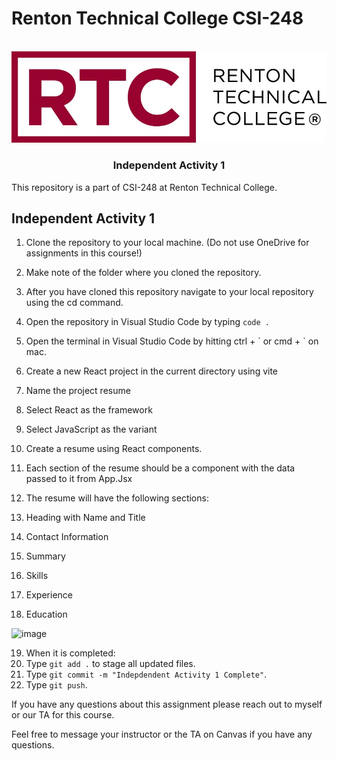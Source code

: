 # Renton Technical College CSI-248
<br />    

<div align="center">  
    <img src="logo.jpg" alt="Logo">
    <h3 align="center">Independent Activity 1</h3>
</div>

This repository is a part of CSI-248 at Renton Technical College.

## Independent Activity 1

1. Clone the repository to your local machine. (Do not use OneDrive for assignments in this course!)
2. Make note of the folder where you cloned the repository.
3. After you have cloned this repository navigate to your local repository using the cd command.
4. Open the repository in Visual Studio Code by typing `code .`

5. Open the terminal in Visual Studio Code by hitting ctrl + \` or cmd + \` on mac.
6. Create a new React project in the current directory using vite
7. Name the project resume
8. Select React as the framework
9. Select JavaScript as the variant

10. Create a resume using React components.
11. Each section of the resume should be a component with the data passed to it from App.Jsx
12. The resume will have the following sections:
13. Heading with Name and Title
14. Contact Information
15. Summary
16. Skills
17. Experience
18. Education

![image](https://github.com/EmeryCSI/CSI248F23_IndependentActivity1/assets/102991550/cb306fe5-5f12-4dcb-8d1a-150679af68bc)

19. When it is completed:
20. Type `git add .` to stage all updated files.
21. Type `git commit -m "Indepdendent Activity 1 Complete"`.
22. Type `git push`.

If you have any questions about this assignment please reach out to myself or our TA for this course. 



Feel free to message your instructor or the TA on Canvas if you have any questions.
